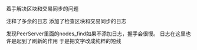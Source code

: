着手解决区块和交易同步的问题

注释了多余的日志
添加了检查区块和交易同步的日志

发现PeerServer里面的nodes_find如果不添加日志，握手会很慢。
日志在这里也许是起到了刷新的作用
于是把文字改成纯粹的短线